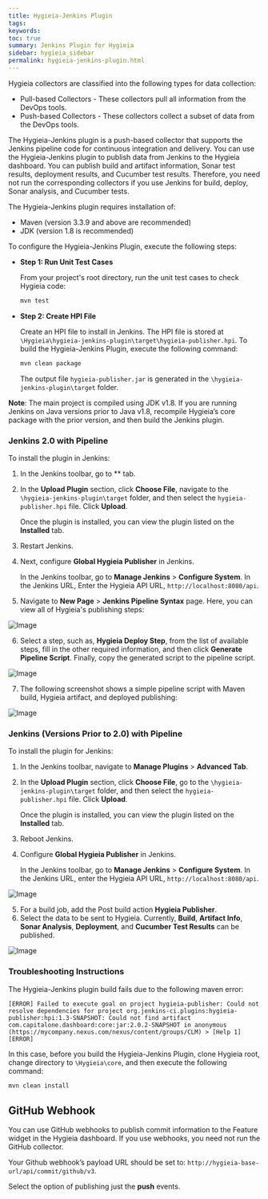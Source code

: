 ```yaml
---
title: Hygieia-Jenkins Plugin
tags:
keywords: 
toc: true
summary: Jenkins Plugin for Hygieia
sidebar: hygieia_sidebar
permalink: hygieia-jenkins-plugin.html
---
```


Hygieia collectors are classified into the following types for data collection:

- Pull-based Collectors - These collectors pull all information from the DevOps tools.
- Push-based Collectors - These collectors collect a subset of data from the DevOps tools.

The Hygieia-Jenkins plugin is a push-based collector that supports the Jenkins pipeline code for continuous integration and delivery. You can use the Hygieia-Jenkins plugin to publish data from Jenkins to the Hygieia dashboard. You can publish build and artifact information, Sonar test results, deployment results, and Cucumber test results. Therefore, you need not run the corresponding collectors if you use Jenkins for build, deploy, Sonar analysis, and Cucumber tests.

The Hygieia-Jenkins plugin requires installation of:

- Maven (version 3.3.9 and above are recommended)
- JDK (version 1.8 is recommended)

To configure the Hygieia-Jenkins Plugin, execute the following steps:

*	**Step 1: Run Unit Test Cases**

	From your project's root directory, run the unit test cases to check Hygieia code:

	```bash
	mvn test
	```
	
*	**Step 2: Create HPI File**

	Create an HPI file to install in Jenkins. The HPI file is stored at `\Hygieia\hygieia-jenkins-plugin\target\hygieia-publisher.hpi`. To build the Hygieia-Jenkins Plugin, execute the following command:

	```bash
	mvn clean package
	```
	
	The output file `hygieia-publisher.jar` is generated in the `\hygieia-jenkins-plugin\target` folder.

**Note**: The main project is compiled using JDK v1.8. If you are running Jenkins on Java versions prior to Java v1.8, recompile Hygieia’s core package with the prior version, and then build the Jenkins plugin.

### Jenkins 2.0 with Pipeline

To install the plugin in Jenkins:

1. In the Jenkins toolbar, go to ** tab.
2. In the **Upload Plugin** section, click **Choose File**, navigate to the `\hygieia-jenkins-plugin\target` folder, and then select the `hygieia-publisher.hpi` file. Click **Upload**. 
   
   Once the plugin is installed, you can view the plugin listed on the **Installed** tab.
3. Restart Jenkins.

4. Next, configure **Global Hygieia Publisher** in Jenkins.

   In the Jenkins toolbar, go to **Manage Jenkins** > **Configure System**. In the Jenkins URL, Enter the Hygieia API URL, `http://localhost:8080/api`.

5. Navigate to **New Page** > **Jenkins Pipeline Syntax** page. Here, you can view all of Hygieia's publishing steps:

![Image](http://capitalone.github.io/Hygieia/media/images/jenkins2.0-steplist.png)

6. Select a step, such as, **Hygieia Deploy Step**, from the list of available steps, fill in the other required information, and then  click **Generate Pipeline Script**. Finally, copy the generated script to the pipeline script.

![Image](http://capitalone.github.io/Hygieia/media/images/jenkins2.0-hygieia-deploy-step.png)

7. The following screenshot shows a simple pipeline script with Maven build, Hygieia artifact, and deployed publishing:

![Image](http://capitalone.github.io/Hygieia/media/images/jenkins2.0-pipeline-deploy-publish.png)

### Jenkins (Versions Prior to 2.0) with Pipeline

To install the plugin for Jenkins:

1. In the Jenkins toolbar, navigate to **Manage Plugins** > **Advanced Tab**.
2. In the **Upload Plugin** section, click **Choose File**, go to the `\hygieia-jenkins-plugin\target` folder, and then select the `hygieia-publisher.hpi` file. Click **Upload**. 
   
   Once the plugin is installed, you can view the plugin listed on the **Installed** tab.
3. Reboot Jenkins.
4. Configure **Global Hygieia Publisher** in Jenkins.

   In the Jenkins toolbar, go to **Manage Jenkins** > **Configure System**. In the Jenkins URL, enter the Hygieia API URL, `http://localhost:8080/api`.

![Image](http://capitalone.github.io/Hygieia/media/images/jenkins-global.png)

5. For a build job, add the Post build action **Hygieia Publisher**. 
6. Select the data to be sent to Hygieia. Currently, **Build**, **Artifact Info**, **Sonar Analysis**, **Deployment**, and **Cucumber Test Results** can be published.

![Image](http://capitalone.github.io/Hygieia/media/images/jenkins-job-config.png)

### Troubleshooting Instructions

The Hygieia-Jenkins plugin build fails due to the following maven error:

`[ERROR] Failed to execute goal on project hygieia-publisher: Could not resolve dependencies for project org.jenkins-ci.plugins:hygieia-publisher:hpi:1.3-SNAPSHOT: Could not find artifact com.capitalone.dashboard:core:jar:2.0.2-SNAPSHOT in anonymous (https://mycompany.nexus.com/nexus/content/groups/CLM) > [Help 1][ERROR]`

In this case, before you build the Hygieia-Jenkins Plugin, clone Hygieia root, change directory to `\Hygieia\core`, and then execute the following command:

```bash
mvn clean install
```

## GitHub Webhook

You can use GitHub webhooks to publish commit information to the Feature widget in the Hygieia dashboard. If you use webhooks, you need not run the GitHub collector.

Your Github webhook’s payload URL should be set to: `http://hygieia-base-url/api/commit/github/v3`.

Select the option of publishing just the **push** events.
